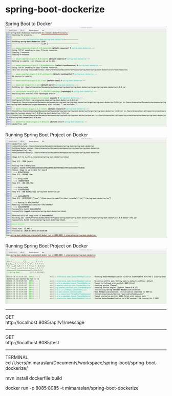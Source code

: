 # spring-boot-dockerize

Spring Boot to Docker
![Spring Boot to Docker](src/main/resources/images/01.jpg)

Running Spring Boot Project on Docker
![Running Spring Boot Project on Docker](src/main/resources/images/02.jpg)

Running Spring Boot Project on Docker
![Running Spring Boot Project on Docker](src/main/resources/images/03.jpg)

<hr>
GET <br>
http://localhost:8085/api/v1/message


<hr>
GET <br>
http://localhost:8085/test

<hr>
TERMINAL <br>
cd /Users/mimaraslan/Documents/workspace/spring-boot/spring-boot-dockerize/

mvn install dockerfile:build

docker run -p 8085:8085 -t mimaraslan/spring-boot-dockerize